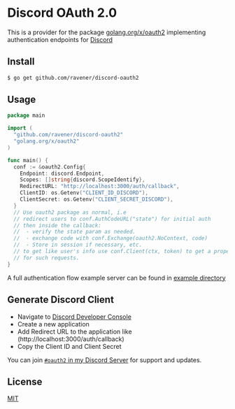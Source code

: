 # Discord OAuth 2.0
This is a provider for the package [golang.org/x/oauth2](https://godoc.org/golang.org/x/oauth2) implementing authentication endpoints for [Discord](https://discordapp.com)

## Install
```sh
$ go get github.com/ravener/discord-oauth2
```

## Usage
```go
package main

import (
  "github.com/ravener/discord-oauth2"
  "golang.org/x/oauth2"
)

func main() {
  conf := &oauth2.Config{
    Endpoint: discord.Endpoint,
    Scopes: []string{discord.ScopeIdentify},
    RedirectURL: "http://localhost:3000/auth/callback",
    ClientID: os.Getenv("CLIENT_ID_DISCORD"),
    ClientSecret: os.Getenv("CLIENT_SECRET_DISCORD"),
  }
  // Use oauth2 package as normal, i.e
  // redirect users to conf.AuthCodeURL("state") for initial auth
  // then inside the callback:
  //  - verify the state param as needed.
  //  - exchange code with conf.Exchange(oauth2.NoContext, code)
  //  - Store in session if necessary, etc.
  // to get like user's info use conf.Client(ctx, token) to get a proper http client
  // for such requests.
}
```
A full authentication flow example server can be found in [example directory](example)

## Generate Discord Client
- Navigate to [Discord Developer Console](https://discord.com/developers/applications)
- Create a new application
- Add Redirect URL to the application like (http://localhost:3000/auth/callback)
- Copy the Client ID and Client Secret

You can join [`#oauth2` in my Discord Server](https://discord.gg/wpE3Nfp) for support and updates.

## License
[MIT](LICENSE)
